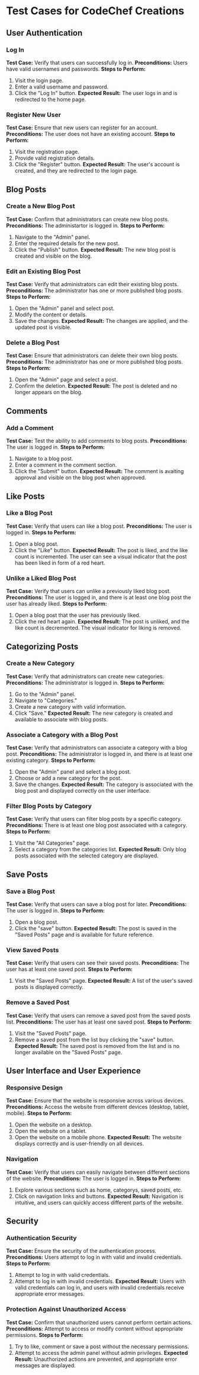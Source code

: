 # Test Cases for CodeChef Creations

## User Authentication

### Log In

**Test Case:** Verify that users can successfully log in.
**Preconditions:** Users have valid usernames and passwords.
**Steps to Perform:**

1. Visit the login page.
2. Enter a valid username and password.
3. Click the "Log In" button.
**Expected Result:** The user logs in and is redirected to the home page.

### Register New User

**Test Case:** Ensure that new users can register for an account.
**Preconditions:** The user does not have an existing account.
**Steps to Perform:**

1. Visit the registration page.
2. Provide valid registration details.
3. Click the "Register" button.
**Expected Result:** The user's account is created, and they are redirected to the login page.

## Blog Posts

### Create a New Blog Post

**Test Case:** Confirm that administrators can create new blog posts.
**Preconditions:** The administartor is logged in.
**Steps to Perform:**

1. Navigate to the "Admin" panel.
2. Enter the required details for the new post.
3. Click the "Publish" button.
**Expected Result:** The new blog post is created and visible on the blog.

### Edit an Existing Blog Post

**Test Case:** Verify that administrators can edit their existing blog posts.
**Preconditions:** The administrator has one or more published blog posts.
**Steps to Perform:**

1. Open the "Admin" panel and select post.
2. Modify the content or details.
3. Save the changes.
**Expected Result:** The changes are applied, and the updated post is visible.

### Delete a Blog Post

**Test Case:** Ensure that administrators can delete their own blog posts.
**Preconditions:** The administrator has one or more published blog posts.
**Steps to Perform:**

1. Open the "Admin" page and select a post.
2. Confirm the deletion.
**Expected Result:** The post is deleted and no longer appears on the blog.

## Comments

### Add a Comment

**Test Case:** Test the ability to add comments to blog posts.
**Preconditions:** The user is logged in.
**Steps to Perform:**

1. Navigate to a blog post.
2. Enter a comment in the comment section.
3. Click the "Submit" button.
**Expected Result:** The comment is avaiting approval and visible on the blog post when approved.

## Like Posts

### Like a Blog Post

**Test Case:** Verify that users can like a blog post.
**Preconditions:** The user is logged in.
**Steps to Perform:**

1. Open a blog post.
2. Click the "Like" button.
**Expected Result:** The post is liked, and the like count is incremented. The user can see a visual indicator that the post has been liked in form of a red heart.

### Unlike a Liked Blog Post

**Test Case:** Verify that users can unlike a previously liked blog post.
**Preconditions:** The user is logged in, and there is at least one blog post the user has already liked.
**Steps to Perform:**

1. Open a blog post that the user has previously liked.
2. Click the red heart again.
**Expected Result:** The post is unliked, and the like count is decremented. The visual indicator for liking is removed.

## Categorizing Posts

### Create a New Category

**Test Case:** Verify that administrators can create new categories.
**Preconditions:** The administrator is logged in.
**Steps to Perform:**

1. Go to the "Admin" panel.
2. Navigate to "Categories."
3. Create a new category with valid information.
4. Click "Save."
**Expected Result:** The new category is created and available to associate with blog posts.

### Associate a Category with a Blog Post

**Test Case:** Verify that administrators can associate a category with a blog post.
**Preconditions:** The administrator is logged in, and there is at least one existing category.
**Steps to Perform:**

1. Open the "Admin" panel and select a blog post.
2. Choose or add a new category for the post.
3. Save the changes.
**Expected Result:** The category is associated with the blog post and displayed correctly on the user interface.

### Filter Blog Posts by Category

**Test Case:** Verify that users can filter blog posts by a specific category.
**Preconditions:** There is at least one blog post associated with a category.
**Steps to Perform:**

1. Visit the "All Categories" page.
2. Select a category from the categories list.
**Expected Result:** Only blog posts associated with the selected category are displayed.

## Save Posts

### Save a Blog Post

**Test Case:** Verify that users can save a blog post for later.
**Preconditions:** The user is logged in.
**Steps to Perform:**

1. Open a blog post.
2. Click the "save" button.
**Expected Result:** The post is saved in the "Saved Posts" page and is available for future reference.

### View Saved Posts

**Test Case:** Verify that users can see their saved posts.
**Preconditions:** The user has at least one saved post.
**Steps to Perform:**

1. Visit the "Saved Posts" page.
**Expected Result:** A list of the user's saved posts is displayed correctly.

### Remove a Saved Post

**Test Case:** Verify that users can remove a saved post from the saved posts list.
**Preconditions:** The user has at least one saved post.
**Steps to Perform:**

1. Visit the "Saved Posts" page.
2. Remove a saved post from the list buy clicking the "save" button.
**Expected Result:** The saved post is removed from the list and is no longer available on the "Saved Posts" page.

## User Interface and User Experience

### Responsive Design

**Test Case:** Ensure that the website is responsive across various devices.
**Preconditions:** Access the website from different devices (desktop, tablet, mobile).
**Steps to Perform:**

1. Open the website on a desktop.
2. Open the website on a tablet.
3. Open the website on a mobile phone.
**Expected Result:** The website displays correctly and is user-friendly on all devices.

### Navigation

**Test Case:** Verify that users can easily navigate between different sections of the website.
**Preconditions:** The user is logged in.
**Steps to Perform:**

1. Explore various sections such as home, categorys, saved posts, etc.
2. Click on navigation links and buttons.
**Expected Result:** Navigation is intuitive, and users can quickly access different parts of the website.

## Security

### Authentication Security

**Test Case:** Ensure the security of the authentication process.
**Preconditions:** Users attempt to log in with valid and invalid credentials.
**Steps to Perform:**

1. Attempt to log in with valid credentials.
2. Attempt to log in with invalid credentials.
**Expected Result:** Users with valid credentials can log in, and users with invalid credentials receive appropriate error messages.

### Protection Against Unauthorized Access

**Test Case:** Confirm that unauthorized users cannot perform certain actions.
**Preconditions:** Attempt to access or modify content without appropriate permissions.
**Steps to Perform:**

1. Try to like, comment or save a post without the necessary permissions.
2. Attempt to access the admin panel without admin privileges.
**Expected Result:** Unauthorized actions are prevented, and appropriate error messages are displayed.
